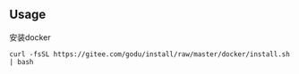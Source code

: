 ## Usage

安装docker

```
curl -fsSL https://gitee.com/godu/install/raw/master/docker/install.sh | bash
```